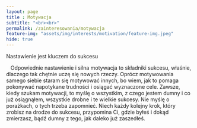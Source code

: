 ```yaml
--- 
layout: page 
title : Motywacja 
subtitle: "<br><br>"
permalink: /zainteresowania/motywacja
feature-img: "assets/img/interests/motivation/feature-img.jpeg"
hide: true
---
```


<p class="text-success">
Nastawienie jest kluczem do sukcesu
</p>

<font class="base-font-size">
&nbsp;&nbsp;&nbsp;Odpowiednie nastawienie i silna motywacja to składniki sukcesu, właśnie, dlaczego tak chętnie uczę się nowych rzeczy. Oprócz motywowania samego siebie staram się motywować innych, bo wiem, jak to pomaga pokonywać napotykane trudności i osiągać wyznaczone cele. Zawsze, kiedy szukam motywacji, to myślę o wszystkim, z czego jestem dumny i co już osiągnąłem, wszystkie drobne i te wielkie sukcesy. Nie myślę o porażkach, o tych trzeba zapomnieć. Niech każdy kolejny krok, który zrobisz na drodze do sukcesu, przypomina Ci, gdzie byłeś i dokąd zmierzasz, bądź dumny z tego, jak daleko już zaszedłeś.
</font>